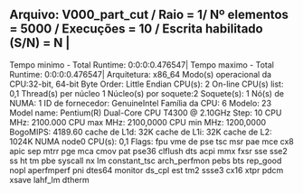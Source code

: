 Arquivo: V000_part_cut / Raio = 1/ Nº elementos = 5000 / Execuções = 10 / Escrita habilitado (S/N) = N |
-------------------------------------------------------------------------------------------
Tempo minimo - Total Runtime: 0:0:0:0.476547|
Tempo maximo - Total Runtime: 0:0:0:0.476547|
Arquitetura:           x86_64
Modo(s) operacional da CPU:32-bit, 64-bit
Byte Order:            Little Endian
CPU(s):                2
On-line CPU(s) list:   0,1
Thread(s) per núcleo  1
Núcleo(s) por soquete:2
Soquete(s):            1
Nó(s) de NUMA:        1
ID de fornecedor:      GenuineIntel
Família da CPU:       6
Modelo:                23
Model name:            Pentium(R) Dual-Core CPU       T4300  @ 2.10GHz
Step:                  10
CPU MHz:               2100.000
CPU max MHz:           2100,0000
CPU min MHz:           1200,0000
BogoMIPS:              4189.60
cache de L1d:          32K
cache de L1i:          32K
cache de L2:           1024K
NUMA node0 CPU(s):     0,1
Flags:                 fpu vme de pse tsc msr pae mce cx8 apic sep mtrr pge mca cmov pat pse36 clflush dts acpi mmx fxsr sse sse2 ss ht tm pbe syscall nx lm constant_tsc arch_perfmon pebs bts rep_good nopl aperfmperf pni dtes64 monitor ds_cpl est tm2 ssse3 cx16 xtpr pdcm xsave lahf_lm dtherm
